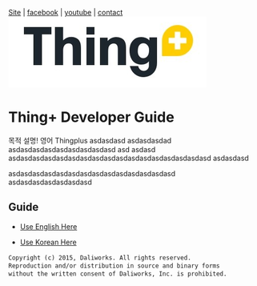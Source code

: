 [Site](https://thingplus.net/) | [facebook](https://www.facebook.com/thingplus) | [youtube](https://www.youtube.com/channel/UCa7T7hj3F0x7brM6htUasyQ) | [contact](contact@thingplus.net)
![thingplus_logo](./doc/images/tp_logo.png)


# Thing+ Developer Guide


목적 설명! 영어
Thingplus asdasdasd asdasdasdad asdasdasdasdasdasdasdasdasd asd asdasd
asdasdasdasdasdasdasdasdasdasdasdasdasdasdasdasdasd
asdasdasd

asdasdasdasdasdasdasdasdasdasdasdasdasdasd
asdasdasdasdasdasdasd


## Guide
- [Use English Here](https://github.com/daliworks/thingplus-guide/blob/master/doc/README_en.md)

- [Use Korean Here](https://github.com/daliworks/thingplus-guide/blob/master/doc/README_kr.md)


```
Copyright (c) 2015, Daliworks. All rights reserved.
Reproduction and/or distribution in source and binary forms
without the written consent of Daliworks, Inc. is prohibited.
```